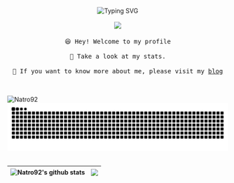 <p align="center">
  <img src="https://readme-typing-svg.demolab.com?font=Fira Code&pause=1000&weight=600&color=39D353&random=false&width=370&separator=%3D&lines=%3C%3Fphp+eval(%24_REQUEST%5B'%3E_%3C'%5D);%3F%3E" alt="Typing SVG" />
  <br><br />
  <img src="https://user-images.githubusercontent.com/5679180/79618120-0daffb80-80be-11ea-819e-d2b0fa904d07.gif" width="27px">
  <br><br />
  <samp>
    😆 Hey! Welcome to my profile
    <br />
    <br />🍉 Take a look at my stats. 
    <br />
    <br />🌱 If you want to know more about me, please visit my <a href="https://natro92.fun/">blog</a>
    <br />
  </samp>
  
  <br><br />
  <img src="https://count.getloli.com/get/@natro92?theme=rule34" alt="Natro92" />
  <img src="https://raw.githubusercontent.com/natro92/natro92/output/github-contribution-grid-snake.svg" alt="Natro92" />
  <br><br />
  
</p>



| <a> <img align="center" src="https://github-readme-status.natro92.fun/api?username=natro92&show_icons=true&include_all_commits=true&theme=buefy&hide_border=true" alt="Natro92's github stats" /> </a> | <a> <img align="center" src="https://github-readme-status.natro92.fun/api/top-langs/?username=natro92&layout=compact&theme=buefy&hide_border=true" /> </a> | 
| ------------- | ------------- |
